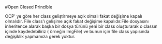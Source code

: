 #Open Closed Princible

OCP' ye göre her class geliştirmeye açık olmalı fakat değişime kapalı olmalıdır. File class'ı gelişime açık fakat değişime kapalıdır.File dosyasını inheritence alarak  başka bir dosya türünü  yeni bir class oluşturarak o classın içinde  kaydedebiliriz ( örneğin ImgFile) ve bunun için file class yapısında değişiklik yapmamıza gerek yoktur.
